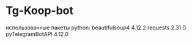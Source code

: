 # Tg-Koop-bot
использованные пакеты python: 
beautifulsoup4 4.12.2
requests 2.31.0
pyTelegramBotAPI 4.12.0
